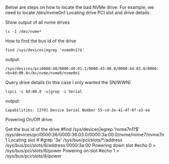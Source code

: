 Below are steps on how to locate the bad NVMe drive:
For example, we need to locate /dev/nvme0n1
Locating drive PCI slot and drive details:

Show output of all nvme drives

```
ls -1 /dev/nvme* 
```

How to find the bus id of the drive

```
find /sys/devices|egrep 'nvme0n1?$'
```

output:

```
/sys/devices/pci0000:40/0000:40:01.1/0000:43:00.0/0000:44:03.0/0000:<b>4d:00.0</b>/nvme/nvme0/nvme0n1
```

Query drive details (in this case I only wanted the SN/WWN)

```
lspci -s 4d:00.0 -v|grep -i Serial
```

output:

```
Capabilities: [270] Device Serial Number 55-cd-2e-41-4f-6f-a3-aa
```

Powering On/Off drive:

Get the bus id of the drive
#find /sys/devices|egrep ‘nvme7n1?$’
/sys/devices/pci0000:36/0000:36:03.0/0000:3a:00.0/nvme/nvme7/nvme7n1
Locating slot #
#grep '3a' /sys/bus/pci/slots/*/address
/sys/bus/pci/slots/8/address:0000:3a:00
Powering down slot
#echo 0 > /sys/bus/pci/slots/8/power
Powering on slot
#echo 1 > /sys/bus/pci/slots/8/power
